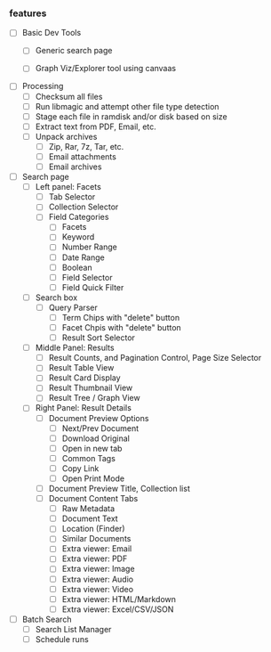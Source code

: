 
### features

- [ ] Basic Dev Tools
    - [ ] Generic search page
    - [ ] Graph Viz/Explorer tool using canvaas


- [ ] Processing
    - [ ] Checksum all files
    - [ ] Run libmagic and attempt other file type detection
    - [ ] Stage each file in ramdisk and/or disk based on size
    - [ ] Extract text from PDF, Email, etc.
    - [ ] Unpack archives
        - [ ] Zip, Rar, 7z, Tar, etc.
        - [ ] Email attachments
        - [ ] Email archives

- [ ] Search page
    - [ ] Left panel: Facets
        - [ ] Tab Selector
        - [ ] Collection Selector
        - [ ] Field Categories
            - [ ] Facets
            - [ ] Keyword
            - [ ] Number Range
            - [ ] Date Range
            - [ ] Boolean
            - [ ] Field Selector
            - [ ] Field Quick Filter
    - [ ] Search box
        - [ ] Query Parser
            - [ ] Term Chips with "delete" button
            - [ ] Facet Chpis with "delete" button
            - [ ] Result Sort Selector
    - [ ] Middle Panel: Results
        - [ ] Result Counts, and Pagination Control, Page Size Selector
        - [ ] Result Table View
        - [ ] Result Card Display
        - [ ] Result Thumbnail View
        - [ ] Result Tree / Graph View
    - [ ] Right Panel: Result Details
        - [ ] Document Preview Options
            - [ ] Next/Prev Document
            - [ ] Download Original
            - [ ] Open in new tab
            - [ ] Common Tags
            - [ ] Copy Link
            - [ ] Open Print Mode
        - [ ] Document Preview Title, Collection list
        - [ ] Document Content Tabs
            - [ ] Raw Metadata
            - [ ] Document Text
            - [ ] Location (Finder)
            - [ ] Similar Documents
            - [ ] Extra viewer: Email
            - [ ] Extra viewer: PDF
            - [ ] Extra viewer: Image
            - [ ] Extra viewer: Audio
            - [ ] Extra viewer: Video
            - [ ] Extra viewer: HTML/Markdown
            - [ ] Extra viewer: Excel/CSV/JSON

- [ ] Batch Search
    - [ ] Search List Manager
    - [ ] Schedule runs